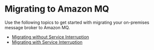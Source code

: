 # Migrating to Amazon MQ<a name="amazon-mq-migrating"></a>

Use the following topics to get started with migrating your on\-premises message broker to Amazon MQ\.


+ [Migrating without Service Interruption](amazon-mq-migrating-no-service-interruption.md)
+ [Migrating with Service Interruption](amazon-mq-migrating-service-interruption.md)